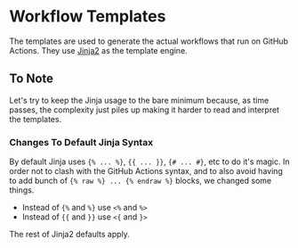 # Workflow Templates

The templates are used to generate the actual workflows that run on GitHub Actions.
They use [Jinja2](https://jinja.palletsprojects.com) as the template engine.

## To Note

Let's try to keep the Jinja usage to the bare minimum because, as time passes,
the complexity just piles up making it harder to read and interpret the templates.

### Changes To Default Jinja Syntax

By default Jinja uses `{% ... %}`, `{{ ... }}`, `{# ... #}`, etc to do it's magic.
In order not to clash with the GitHub Actions syntax, and to also avoid having to
add bunch of `{% raw %} ... {% endraw %}` blocks, we changed some things.

* Instead of `{%` and `%}` use `<%` and `%>`
* Instead of `{{` and `}}` use `<{` and `}>`

The rest of Jinja2 defaults apply.
